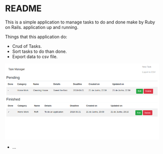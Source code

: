 # README

This is a simple application to manage tasks to do and done make by Ruby on Rails.
application up and running.

Things that this application do:

* Crud of Tasks.
* Sort tasks to do than done.
* Export data to csv file.

![Screenshot](Screenshot.png)

* ...
